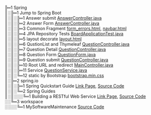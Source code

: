 ╠═1 Spring  
║░╠═1 Jump to Spring Boot  
║░║░╠═1 Answer submit [AnswerController.java](01_Spring_Boot/01_workspace/board/src/main/java/com/mysite/board/controller/AnswerController.java)  
║░║░╠═2 Answer Form [AnswerController.java](01_Spring_Boot/01_workspace/board/src/main/java/com/mysite/board/controller/AnswerController.java)  
║░║░╠═3 Common Fragment [form_errors.html](01_Spring_Boot/01_workspace/board/src/main/resources/templates/form_errors.html), [navbar.html](01_Spring_Boot/01_workspace/board/src/main/resources/templates/navbar.html)  
║░║░╠═4 JPA Repository Tests [BoardApplicationTest.java](01_Spring_Boot/01_workspace/board/src/test/java/com/mysite/board/BoardApplicationTests.java)  
║░║░╠═5 layout decorate [layout.html](01_Spring_Boot/01_workspace/board/src/main/resources/templates/layout.html)  
║░║░╠═6 QustionList and Thymeleaf [QuestionController.java](01_Spring_Boot/01_workspace/board/src/main/java/com/mysite/board/controller/QuestionController.java)  
║░║░╠═7 Question Detail [QuestionController.java](01_Spring_Boot/01_workspace/board/src/main/java/com/mysite/board/controller/QuestionController.java)  
║░║░╠═8 Question Form [QuestionForm.java](01_Spring_Boot/01_workspace/board/src/main/java/com/mysite/board/form/QuestionForm.java)  
║░║░╠═9 Question submit [QuestionController.java](01_Spring_Boot/01_workspace/board/src/main/java/com/mysite/board/controller/QuestionController.java)  
║░║░╠═10 Root URL and redirect [MainController.java](01_Spring_Boot/01_workspace/board/src/main/java/com/mysite/board/controller/MainController.java)  
║░║░╠═11 Service [QuestionService.java](01_Spring_Boot/01_workspace/board/src/main/java/com/mysite/board/service/QuestionService.java)  
║░║░╚═12 static by Bootstrap [bootstrap.min.css](01_Spring_Boot/01_workspace/board/src/main/resources/static/bootstrap.min.css)  
║░╠═2 spring.io  
║░║░╠═1 Spring Quickstart Guide [Link Page](https://spring.io/quickstart), [Source Code](01_Spring_Boot/01_workspace/demo/src/main/java/com/example/demo/DemoApplication.java)  
║░║░╚═2 Spring Guides  
║░║░░░╚═1 Building a RESTful Web Service [Link Page](https://spring.io/guides/gs/rest-service/), [Source Code](01_Spring_Boot/01_workspace/gs-rest-service/initial/src/main/java/com/example/restservice/GreetingController.java)  
░░╚═3 workspace  
░░░░╚═1 MySoftwareMaintenance [Source Code](01_Spring_Boot/01_workspace/MySoftwareMaintenance)  
